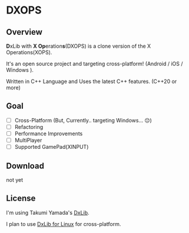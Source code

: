 # DXOPS

## Overview
**D**xLib with **X Op**eration**s**(DXOPS) is a clone version of the X Operations(XOPS).

It's an open source project and targeting cross-platform! (Android / iOS / Windows ).

Written in C++ Language and Uses the latest C++ features. (C++20 or more)

## Goal
- [ ] Cross-Platform (But, Currently.. targeting Windows... 😔)
- [ ] Refactoring
- [ ] Performance Improvements
- [ ] MultiPlayer
- [ ] Supported GamePad(XINPUT)

## Download
not yet

## License
I'm using Takumi Yamada's [DxLib](https://dxlib.xsrv.jp/).

I plan to use [DxLib for Linux](https://github.com/dragoon2014/dxlib-for-linux) for cross-platform.
